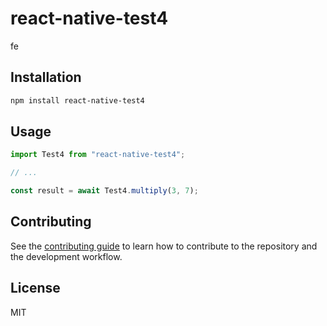 # react-native-test4

fe

## Installation

```sh
npm install react-native-test4
```

## Usage

```js
import Test4 from "react-native-test4";

// ...

const result = await Test4.multiply(3, 7);
```

## Contributing

See the [contributing guide](CONTRIBUTING.md) to learn how to contribute to the repository and the development workflow.

## License

MIT
